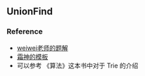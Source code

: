 ## UnionFind

### Reference

- [weiwei老师的题解](https://leetcode-cn.com/problems/satisfiability-of-equality-equations/solution/shi-yong-bing-cha-ji-chu-li-bu-xiang-jiao-ji-he-we/)
- [霜神的模板](https://books.halfrost.com/leetcode/ChapterThree/UnionFind/)
- 可以参考 《算法》这本书中对于 Trie 的介绍
